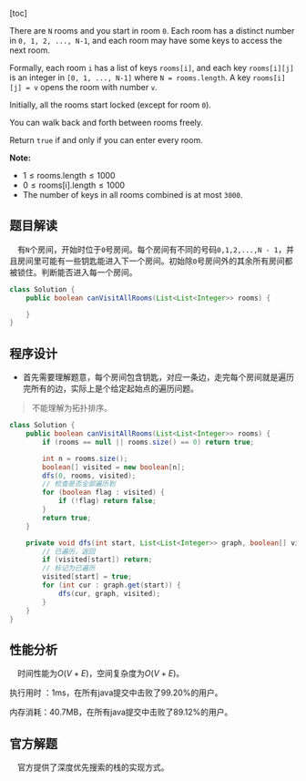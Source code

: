 [toc]

There are `N` rooms and you start in room `0`. Each room has a distinct number in `0, 1, 2, ..., N-1`, and each room may have some keys to access the next room. 

Formally, each room `i` has a list of keys `rooms[i]`, and each key `rooms[i][j]` is an integer in `[0, 1, ..., N-1]` where `N = rooms.length`. A key `rooms[i][j] = v` opens the room with number `v`.

Initially, all the rooms start locked (except for room `0`). 

You can walk back and forth between rooms freely.

Return `true` if and only if you can enter every room.

**Note:**

* $1 \le \text{rooms.length} \le 1000$
* $0 \le \text{rooms[i].length} \le 1000$
* The number of keys in all rooms combined is at most `3000`.



## 题目解读

&emsp;有`N`个房间，开始时位于`0`号房间。每个房间有不同的号码`0,1,2,...,N - 1`，并且房间里可能有一些钥匙能进入下一个房间。初始除`0`号房间外的其余所有房间都被锁住。判断能否进入每一个房间。

```java
class Solution {
    public boolean canVisitAllRooms(List<List<Integer>> rooms) {

    }
}
```

## 程序设计

* 首先需要理解题意，每个房间包含钥匙，对应一条边，走完每个房间就是遍历完所有的边，实际上是个给定起始点的遍历问题。

> 不能理解为拓扑排序。

```java
class Solution {
    public boolean canVisitAllRooms(List<List<Integer>> rooms) {
        if (rooms == null || rooms.size() == 0) return true;

        int n = rooms.size();
        boolean[] visited = new boolean[n];
        dfs(0, rooms, visited);
        // 检查是否全部遍历到
        for (boolean flag : visited) {
            if (!flag) return false;
        }
        return true;
    }

    private void dfs(int start, List<List<Integer>> graph, boolean[] visited) {
        // 已遍历，返回
        if (visited[start]) return;
		// 标记为已遍历
        visited[start] = true;
        for (int cur : graph.get(start)) {
            dfs(cur, graph, visited);
        }
    }
}
```

## 性能分析

&emsp;时间性能为$O(V + E)$，空间复杂度为$O(V + E)$。

执行用时 ：1ms，在所有java提交中击败了99.20%的用户。

内存消耗：40.7MB，在所有java提交中击败了89.12%的用户。

## 官方解题

&emsp;官方提供了深度优先搜索的栈的实现方式。